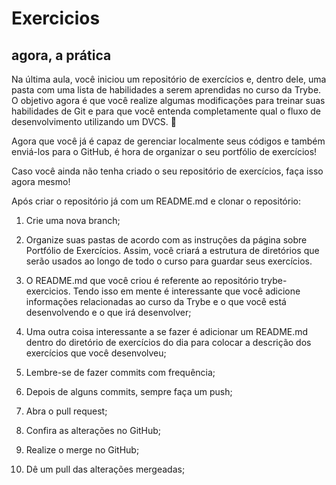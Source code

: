 # Exercicios

## agora, a prática

Na última aula, você iniciou um repositório de exercícios e, dentro dele, uma pasta com uma lista de habilidades a serem aprendidas no curso da Trybe. O objetivo agora é que você realize algumas modificações para treinar suas habilidades de Git e para que você entenda completamente qual o fluxo de desenvolvimento utilizando um DVCS. 👾

Agora que você já é capaz de gerenciar localmente seus códigos e também enviá-los para o GitHub, é hora de organizar o seu portfólio de exercícios!

Caso você ainda não tenha criado o seu repositório de exercícios, faça isso agora mesmo!

Após criar o repositório já com um README.md e clonar o repositório:

1. Crie uma nova branch;

2. Organize suas pastas de acordo com as instruções da página sobre Portfólio de Exercícios. Assim, você criará a estrutura de diretórios que serão usados ao longo de todo o curso para guardar seus exercícios.

3. O README.md que você criou é referente ao repositório trybe-exercicios. Tendo isso em mente é interessante que você adicione informações relacionadas ao curso da Trybe e o que você está desenvolvendo e o que irá desenvolver;

4. Uma outra coisa interessante a se fazer é adicionar um README.md dentro do diretório de exercícios do dia para colocar a descrição dos exercícios que você desenvolveu;

5. Lembre-se de fazer commits com frequência;

6. Depois de alguns commits, sempre faça um push;

7. Abra o pull request;

8. Confira as alterações no GitHub;

9. Realize o merge no GitHub;

10. Dê um pull das alterações mergeadas;